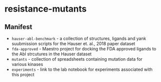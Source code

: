 # resistance-mutants

## Manifest 
* `hauser-abl-benchmark` - a collection of structures, ligands and yank suubmission scripts for the Hauser et. al., 2018 paper dataset 
* `fda-approved` - Maestro project for docking the FDA approved ligands to the Abl strcutures in the Hauser dataset 
* `mutants` - collection of spreadsheets containing mutation data for various kinases
* `experiments` - link to the lab notebook for experiments associated with this project 
